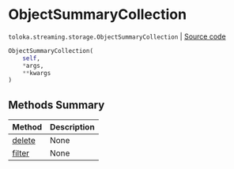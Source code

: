 # ObjectSummaryCollection
`toloka.streaming.storage.ObjectSummaryCollection` | [Source code](https://github.com/Toloka/toloka-kit/blob/v1.2.3/src/streaming/storage.py#L140)

```python
ObjectSummaryCollection(
    self,
    *args,
    **kwargs
)
```

## Methods Summary

| Method | Description |
| :------| :-----------|
[delete](toloka.streaming.storage.ObjectSummaryCollection.delete.md)| None
[filter](toloka.streaming.storage.ObjectSummaryCollection.filter.md)| None

